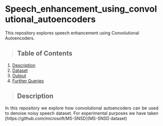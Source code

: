 # Speech_enhancement_using_convolutional_autoencoders
This repository explores speech enhancement using Convolutional Autoencoders.

>## Table of Contents
1. [Description](#description)
2. [Dataset](#dataset)
3. [Output](#output)
4. [Further Queries](#further-queries)

>## Description

<div style="text-align: justify">
  In this repository we explore how convolutional autoencoders can be used to denoise noisy speech dataset. For experimental purposes we have taken [https://github.com/microsoft/MS-SNSD](MS-SNSD dataset)
</div>
